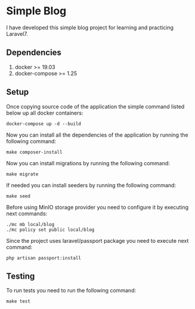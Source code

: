 # Simple Blog

I have developed this simple blog project for learning and practicing Laravel7.

## Dependencies
1. docker >= 19.03
2. docker-compose >= 1.25

## Setup

Once copying source code of the application the simple command listed below up all docker containers:
```
docker-compose up -d --build
```

Now you can install all the dependencies of the application by running the following command:
```
make composer-install
```

Now you can install migrations by running the following command:
```
make migrate
```

If needed you can install seeders by running the following command:
```
make seed
```

Before using MinIO storage provider you need to configure it by executing next commands:
```
./mc mb local/blog
./mc policy set public local/blog
```

Since the project uses laravel/passport package you need to execute next command:
```
php artisan passport:install
```

## Testing
To run tests you need to run the following command:
```
make test
```
